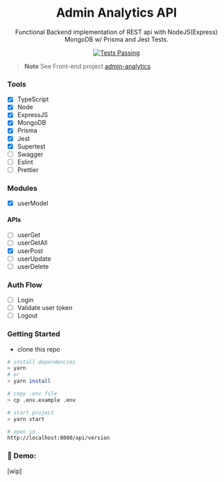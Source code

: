 <div align="center">

<h1>Admin Analytics API</h1>

Functional Backend implementation of REST api with NodeJS(Express) MongoDB w/ Prisma and Jest Tests.

<a href="https://github.com/biantris/restris/actions">
  <img alt="Tests Passing" src="https://github.com/biantris/restris/actions/workflows/test.yml/badge.svg" />
</a>

</div>

> **Note** 
> See Front-end project [admin-analytics](https://github.com/biantris/admin-analytics)

### Tools
- [x] TypeScript
- [x] Node
- [x] ExpressJS
- [x] MongoDB
- [x] Prisma
- [x] Jest
- [x] Supertest
- [ ] Swagger
- [ ] Eslint
- [ ] Prettier

### Modules
- [x] userModel

#### APIs
- [ ] userGet
- [ ] userGetAll
- [x] userPost
- [ ] userUpdate
- [ ] userDelete

### Auth Flow
- [ ] Login
- [ ] Validate user token
- [ ] Logout

### Getting Started
- clone this repo
```sh
# install dependencies
> yarn
# or
> yarn install

# copy .env file
> cp .env.example .env

# start project
> yarn start

# open in
http://localhost:8080/api/version
```

### 🔗 Demo:
[wip]

